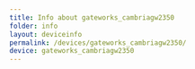 ```yaml
---
title: Info about gateworks_cambriagw2350
folder: info
layout: deviceinfo
permalink: /devices/gateworks_cambriagw2350/
device: gateworks_cambriagw2350
---
```

